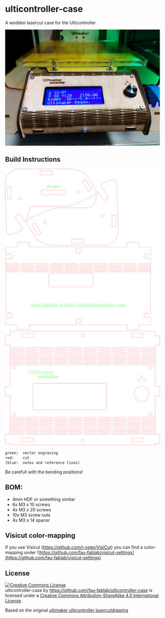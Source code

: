 ulticontroller-case
===================

A wodden lasercut case for the Ulticontroller

![front](images/ulticontroller-front.jpg)

Build Instructions
------------------

![ulticontroller-case](images/ulticontroller-case.png)

    green:	vector engraving
    red:	cut
    (blue:  notes and reference lines)

Be carefull with the bending positions!

BOM:
----

- 4mm HDF or something similar
- 6x  M3 x 10 screws
- 4x  M3 x 20 screws
- 10x M3 screw nuts
- 4x  M3 x 14 spacer  

Visicut color-mapping
---------------------

If you use Visicut (https://github.com/t-oster/VisiCut) you can find a color-mapping under 
![https://github.com/fau-fablab/visicut-settings](https://github.com/fau-fablab/visicut-settings)

License
-------

<a rel="license" href="http://creativecommons.org/licenses/by-sa/4.0/"><img alt="Creative Commons License" style="border-width:0" src="https://i.creativecommons.org/l/by-sa/4.0/88x31.png" /></a><br /><span xmlns:dct="http://purl.org/dc/terms/" property="dct:title">ulticontroller-case</span> by <a xmlns:cc="http://creativecommons.org/ns#" href="https://github.com/fau-fablab/ulticontroller-case" property="cc:attributionName" rel="cc:attributionURL">https://github.com/fau-fablab/ulticontroller-case</a> is licensed under a <a rel="license" href="http://creativecommons.org/licenses/by-sa/4.0/">Creative Commons Attribution-ShareAlike 4.0 International License</a>.

Based on the original [ultimaker ulticontroller lasercutdrawing](https://github.com/Ultimaker/UltimakerOriginal/tree/master/1080_ulticontroller_lasercutdrawing)
